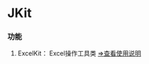 # JKit

### 功能
1. ExcelKit： Excel操作工具类 [=>查看使用说明](https://gitee.com/tc608/JKit/wikis/ExcelKit%E4%BD%BF%E7%94%A8%E8%AF%B4%E6%98%8E)